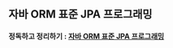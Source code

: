 ## 자바 ORM 표준 JPA 프로그래밍

#### 정독하고 정리하기 : [자바 ORM 표준 JPA 프로그래밍](http://acornpub.co.kr/book/jpa-programmig)
